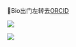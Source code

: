 🤔Bio出门左转去[ORCID](https://orcid.org/0000-0002-2082-5363)


<p>
  <img src="https://github-readme-stats.vercel.app/api?username=DANNHIROAKI&show_icons=true&theme=vision-friendly-dark">
</p>

<p>
  <img src="https://github-readme-stats.vercel.app/api/top-langs/?username=DANNHIROAKI&langs_count=100&layout=compact&theme=radical">
</p>
